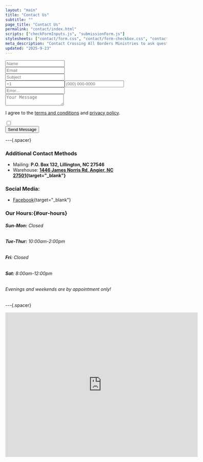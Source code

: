 ```yaml
---
layout: "main"
title: "Contact Us"
subtitle: ""
page_title: "Contact Us"
permalink: "contact/index.html"
scripts: ["checkFormInputs.js", "submissionForm.js"]
stylesheets: ["contact/form.css", "contact/form-checkbox.css", "contact/form-mobile.css"]
meta_description: "Contact Crossing All Borders Ministries to ask questions, get involved, or request support. Reach us by online form, phone, or visit our North Carolina warehouse. We welcome your inquiries and look forward to connecting with you!"
updated: "2025-9-23"
---
```


<form id="submission-form">
  <div class="input-group">
    <input type="text" name="name" placeholder="Name" maxlength="50" required>
    <i class="fa-solid fa-circle-exclamation error-icon"></i>
  </div>
  <div class="input-group">
    <input type="email" name="email" placeholder="Email" maxlength="254" required>
    <i class="fa-solid fa-circle-exclamation error-icon"></i>
  </div>
  <div class="input-group">
    <input type="text" name="subject" placeholder="Subject" maxlength="200" required>
    <i class="fa-solid fa-circle-exclamation error-icon"></i>
  </div>
  <span><input type="tel" id="short" name="area-phone" maxlength="5" placeholder="+1"><input type="tel" name="phone" placeholder="(000) 000-0000" maxlength="15"></span>
  <div class="input-group">
    <input type="text" class="bot-test" id="null" name="bot-test" placeholder="Error..." maxlength="100" required>
    <i class="fa-solid fa-circle-exclamation error-icon"></i>
  </div>
  <div class="input-group">
    <textarea name="message" placeholder="Your Message" maxlength="2000" required></textarea>
    <i class="fa-solid fa-circle-exclamation error-icon"></i>
  </div>
  <input type="text" name="honeypot" style="display:none;" aria-hidden="true" autocomplete="off">
  <div class="checkbox-group">
    <label for="terms" class="checkbox-container">
      <p><span>I agree to the </span><a target="_blank" href="/legal/terms-and-conditions">terms and conditions</a><span> and </span><a target="_blank" href="/legal/privacy-policy">privacy policy</a><span>.</span></p>
      <input type="checkbox" name="terms" id="terms">
      <span class="check-mark"></span>
    </label>
  </div>

  <div><button type="submit" id="form">Send Message</button></div>
  <div ><ul class="errors"></ul></div>
</form>

---{.spacer}



### Additional Contact Methods

- Mailing: **P.O. Box 132, Lillington, NC 27546**
- Warehouse: **[1446 James Norris Rd, Angier, NC 27501](https://maps.app.goo.gl/UdbCsNFtKihZdYdx5){target="_blank"}**


### Social Media:
- [Facebook](https://www.facebook.com/groups/365284617624603){target="_blank"}



### Our Hours:{#our-hours}

###### **Sun-Mon:** Closed

###### **Tue-Thur:** 10:00am-2:00pm

###### **Fri:** Closed

###### **Sat:** 8:00am-12:00pm

###### *Evenings and weekends are by appointment only!*


---{.spacer}

<iframe id="map" src="https://www.google.com/maps/embed?pb=!1m18!1m12!1m3!1d3904.102117514496!2d-78.76754618817132!3d35.49231684021362!2m3!1f0!2f0!3f0!3m2!1i1024!2i768!4f13.1!3m3!1m2!1s0x89ac852f25b5e211%3A0x28952f1f72c3f942!2sCrossing%20All%20Borders%20Ministries!5e1!3m2!1sen!2sus!4v1755028114282!5m2!1sen!2sus" width="600" height="450" style="border:0;" allowfullscreen="" loading="lazy" referrerpolicy="no-referrer-when-downgrade"></iframe>